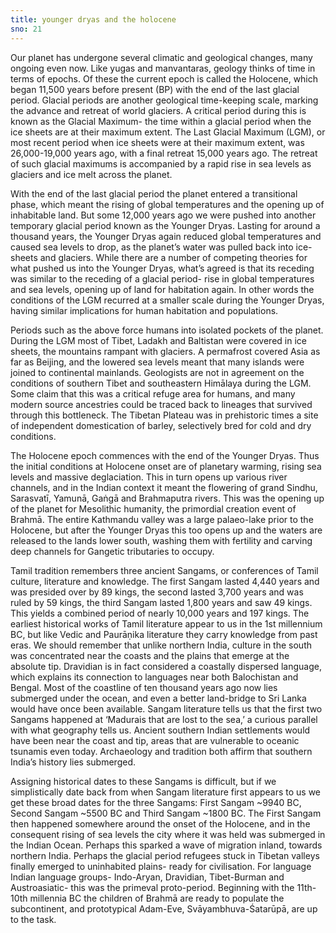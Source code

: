 ```yaml
---
title: younger dryas and the holocene
sno: 21
---
```


Our planet has undergone several climatic and geological changes, many ongoing even now. Like yugas and manvantaras, geology thinks of time in terms of epochs. Of these the current epoch is called the Holocene, which began 11,500 years before present (BP) with the end of the last glacial period. Glacial periods are another geological time-keeping scale, marking the advance and retreat of world glaciers. A critical period during this is known as the Glacial Maximum- the time within a glacial period when the ice sheets are at their maximum extent. The Last Glacial Maximum (LGM), or most recent period when ice sheets were at their maximum extent, was 26,000-19,000 years ago, with a final retreat 15,000 years ago. The retreat of such glacial maximums is accompanied by a rapid rise in sea levels as glaciers and ice melt across the planet.

With the end of the last glacial period the planet entered a transitional phase, which meant the rising of global temperatures and the opening up of inhabitable land. But some 12,000 years ago we were pushed into another temporary glacial period known as the Younger Dryas. Lasting for around a thousand years, the Younger Dryas again reduced global temperatures and caused sea levels to drop, as the planet’s water was pulled back into ice-sheets and glaciers. While there are a number of competing theories for what pushed us into the Younger Dryas, what’s agreed is that its receding was similar to the receding of a glacial period- rise in global temperatures and sea levels, opening up of land for habitation again. In other words the conditions of the LGM recurred at a smaller scale during the Younger Dryas, having similar implications for human habitation and populations.

Periods such as the above force humans into isolated pockets of the planet. During the LGM most of Tibet, Ladakh and Baltistan were covered in ice sheets, the mountains rampant with glaciers. A permafrost covered Asia as far as Beijing, and the lowered sea levels meant that many islands were joined to continental mainlands. Geologists are not in agreement on the conditions of southern Tibet and southeastern Himālaya during the LGM. Some claim that this was a critical refuge area for humans, and many modern source ancestries could be traced back to lineages that survived through this bottleneck. The Tibetan Plateau was in prehistoric times a site of independent domestication of barley, selectively bred for cold and dry conditions.

The Holocene epoch commences with the end of the Younger Dryas. Thus the initial conditions at Holocene onset are of planetary warming, rising sea levels and massive deglaciation. This in turn opens up various river channels, and in the Indian context it meant the flowering of grand Sindhu, Sarasvatī, Yamunā, Gaṅgā and Brahmaputra rivers. This was the opening up of the planet for Mesolithic humanity, the primordial creation event of Brahmā. The entire Kathmandu valley was a large palaeo-lake prior to the Holocene, but after the Younger Dryas this too opens up and the waters are released to the lands lower south, washing them with fertility and carving deep channels for Gangetic tributaries to occupy.

Tamil tradition remembers three ancient Sangams, or conferences of Tamil culture, literature and knowledge. The first Sangam lasted 4,440 years and was presided over by 89 kings, the second lasted 3,700 years and was ruled by 59 kings, the third Sangam lasted 1,800 years and saw 49 kings. This yields a combined period of nearly 10,000 years and 197 kings. The earliest historical works of Tamil literature appear to us in the 1st millennium BC, but like Vedic and Paurāṇika literature they carry knowledge from past eras. We should remember that unlike northern India, culture in the south was concentrated near the coasts and the plains that emerge at the absolute tip. Dravidian is in fact considered a coastally dispersed language, which explains its connection to languages near both Balochistan and Bengal. Most of the coastline of ten thousand years ago now lies submerged under the ocean, and even a better land-bridge to Sri Lanka would have once been available. Sangam literature tells us that the first two Sangams happened at ‘Madurais that are lost to the sea,’ a curious parallel with what geography tells us. Ancient southern Indian settlements would have been near the coast and tip, areas that are vulnerable to oceanic tsunamis even today. Archaeology and tradition both affirm that southern India’s history lies submerged.

Assigning historical dates to these Sangams is difficult, but if we simplistically date back from when Sangam literature first appears to us we get these broad dates for the three Sangams: First Sangam ~9940 BC, Second Sangam ~5500 BC and Third Sangam ~1800 BC. The First Sangam then happened somewhere around the onset of the Holocene, and in the consequent rising of sea levels the city where it was held was submerged in the Indian Ocean. Perhaps this sparked a wave of migration inland, towards northern India. Perhaps the glacial period refugees stuck in Tibetan valleys finally emerged to uninhabited plains- ready for civilisation. For language Indian language groups- Indo-Aryan, Dravidian, Tibet-Burman and Austroasiatic- this was the primeval proto-period. Beginning with the 11th-10th millennia BC the children of Brahmā are ready to populate the subcontinent, and prototypical Adam-Eve, Svāyambhuva-Śatarūpā, are up to the task.